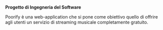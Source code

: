 **Progetto di Ingegneria del Software**

Poorify è una web-application che si pone come obiettivo quello di offrire agli utenti un servizio di streaming musicale completamente gratuito. 
